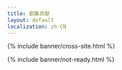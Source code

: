 ```yaml
---
title: 剧集贡献
layout: default
localization: zh-CN
---
```


{% include banner/cross-site.html %}

{% include banner/not-ready.html %}
